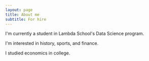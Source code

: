 ```yaml
---
layout: page
title: About me
subtitle: For hire
---
```


I'm currently a student in Lambda School's Data Science program.

I'm interested in history, sports, and finance.

I studied economics in college.
